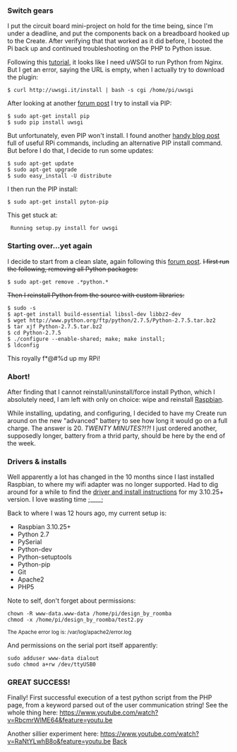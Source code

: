 ### Switch gears

I put the circuit board mini-project on hold for the time being, since I'm under a deadline, and put the components back on a breadboard hooked up to the Create. After verifying that that worked as it did before, I booted the Pi back up and continued troubleshooting on the PHP to Python issue.

Following this [tutorial](http://raspberrywebserver.com/cgiscripting/setting-up-nginx-and-uwsgi-for-cgi-scripting.html), it looks like I need uWSGI to run Python from Nginx. But I get an error, saying the URL is empty, when I actually try to download the plugin:

```
$ curl http://uwsgi.it/install | bash -s cgi /home/pi/uwsgi
```
After looking at another [forum post](http://www.raspberrypi.org/forums/viewtopic.php?f=32&t=15370) I try to install via PIP:

```
$ sudo apt-get install pip
$ sudo pip install uwsgi
```
But unfortunately, even PIP won't install. I found another [handy blog post](http://jeffskinnerbox.wordpress.com/linux-python-packages-for-my-raspberry-pi/) full of useful RPi commands, including an alternative PIP install command. But before I do that, I decide to run some updates:

```
$ sudo apt-get update
$ sudo apt-get upgrade
$ sudo easy_install -U distribute
```
I then run the PIP install:

```
$ sudo apt-get install pyton-pip
```
This get stuck at: 
```
 Running setup.py install for uwsgi
```

### Starting over...yet again

I decide to start from a clean slate, again following this [forum post](http://www.raspberrypi.org/forums/viewtopic.php?f=32&t=15370). ~~I first run the following, removing all Python packages:~~
```
$ sudo apt-get remove .*python.*
```
~~Then I reinstall Python from the source with custom libraries:~~
```
$ sudo -s
$ apt-get install build-essential libssl-dev libbz2-dev
$ wget http://www.python.org/ftp/python/2.7.5/Python-2.7.5.tar.bz2
$ tar xjf Python-2.7.5.tar.bz2
$ cd Python-2.7.5
$ ./configure --enable-shared; make; make install;
$ ldconfig
```
This royally f*@#%d up my RPi!

### Abort!

After finding that I cannot reinstall/uninstall/force install Python, which I absolutely need, I am left with only on choice: wipe and reinstall [Raspbian](http://www.raspberrypi.org/help/noobs-setup/).

While installing, updating, and configuring, I decided to have my Create run around on the new "advanced" battery to see how long it would go on a full charge. The answer is 20. *TWENTY MINUTES?!?!* I just ordered another, supposedly longer, battery from a thrid party, should be here by the end of the week.

### Drivers & installs

Well apparently a lot has changed in the 10 months since I last installed Raspbian, to where my wifi adapter was no longer supported. Had to dig around for a while to find the [driver and install instructions](http://tech.enekochan.com/2013/05/29/tp-link-tl-wn725n-version-2-in-raspberry-pi/) for my 3.10.25+ version. I love wasting time ;____;

Back to where I was 12 hours ago, my current setup is:

 - Raspbian 3.10.25+
 - Python 2.7
  - PySerial
  - Python-dev
  - Python-setuptools
  - Python-pip
 - Git
 - Apache2
 - PHP5

Note to self, don't forget about permissions:
```
chown -R www-data.www-data /home/pi/design_by_roomba
chmod -x /home/pi/design_by_roomba/test2.py
```
<small>The Apache error log is: /var/log/apache2/error.log</small>

And permissions on the serial port itself apparently:
```
sudo adduser www-data dialout
sudo chmod a+rw /dev/ttyUSB0
```
### GREAT SUCCESS!

Finally! First successful execution of a test python script from the PHP page, from a keyword parsed out of the user communication string! See the whole thing here: <https://www.youtube.com/watch?v=RbcmrWlME64&feature=youtu.be>

Another sillier experiment here: <https://www.youtube.com/watch?v=RaNtYLwhB8o&feature=youtu.be>
[Back](25.md)
